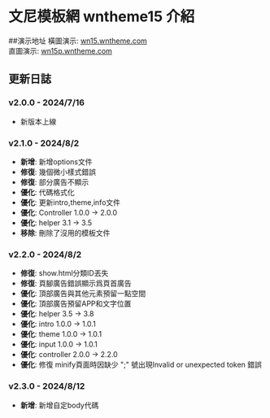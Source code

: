 # 文尼模板網 wntheme15 介紹

##演示地址
橫圖演示: <a href="https://wn15.wntheme.com/" target="_blank">wn15.wntheme.com</a>  
直圖演示: <a href="https://wn15p.wntheme.com/" target="_blank">wn15p.wntheme.com</a>

## 更新日誌

### v2.0.0 - 2024/7/16
- 新版本上線
  
### v2.1.0 - 2024/8/2
- **新增**: 新增options文件
- **修復**: 幾個微小樣式錯誤
- **修復**: 部分廣告不顯示
- **優化**: 代碼格式化
- **優化**: 更新intro,theme,info文件
- **優化**: Controller 1.0.0 -> 2.0.0
- **優化**: helper 3.1 -> 3.5
- **移除**: 刪除了沒用的模板文件
  
### v2.2.0 - 2024/8/2
- **修復**: show.html分類ID丟失
- **修復**: 頁腳廣告錯誤顯示爲頁首廣告
- **優化**: 頂部廣告與其他元素預留一點空間
- **優化**: 頂部廣告預留APP和文字位置
- **優化**: helper 3.5 -> 3.8
- **優化**: intro 1.0.0 -> 1.0.1
- **優化**: theme 1.0.0 -> 1.0.1
- **優化**: input 1.0.0 -> 1.0.1
- **優化**: controller 2.0.0 -> 2.2.0
- **優化**: 修復 minify頁面時因缺少 ";" 號出現Invalid or unexpected token 錯誤

### v2.3.0 - 2024/8/12
- **新增**: 新增自定body代碼
